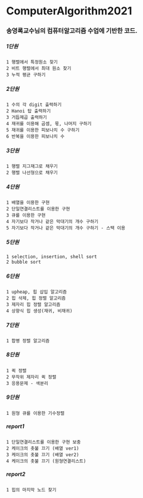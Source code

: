 # ComputerAlgorithm2021

### 송영록교수님의 컴퓨터알고리즘 수업에 기반한 코드.

##### 1단원
```
1 행렬에서 특정원소 찾기 
2 비트 행렬에서 최대 원소 찾기
3 누적 평균 구하기
```
##### 2단원
```
1 수의 각 digit 출력하기 
2 Hanoi 탑 출력하기
3 거듭제곱 출력하기
4 재귀를 이용해 곱셈, 몫, 나머지 구하기
5 재귀를 이용한 피보나치 수 구하기
6 반복을 이용한 피보나치 수 
```
##### 3단원
```
1 행렬 지그재그로 채우기
2 행렬 나선형으로 채우기
```
##### 4단원
```
1 배열을 이용한 구현
2 단일연결리스트를 이용한 구현
3 큐를 이용한 구현
4 자기보다 작거나 같은 막대기의 개수 구하기
5 자기보다 작거나 같은 막대기의 개수 구하기 - 스택 이용
```

##### 5단원
```
1 selection, insertion, shell sort
2 bubble sort 
```

##### 6단원
```
1 upheap, 힙 삽입 알고리즘
2 힙 삭제, 힙 정렬 알고리즘
3 제자리 힙 정렬 알고리즘
4 상향식 힙 생성(재귀, 비재귀)
```

##### 7단원
```
1 합병 정렬 알고리즘 
```

##### 8단원
```
1 퀵 정렬
2 무작위 제자리 퀵 정렬
3 응용문제 - 색분리
```

##### 9단원
```
1 원형 큐를 이용한 기수정렬
```

##### report1
```
1 단일연결리스트를 이용한 구현 보충
2 케이크의 촛불 끄기 (배열 ver1)
3 케이크의 촛불 끄기 (배열 ver2)
4 케이크의 촛불 끄기 (원형연결리스트)
```

##### report2
```
1 힙의 마지막 노드 찾기
```



